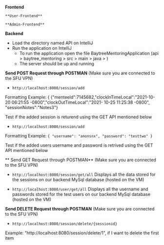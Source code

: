 **Frontend**

    **User-Frontend**

    **Admin-Frontend**


**Backend**

- Load the directory named API on IntelliJ
- Run the application on IntelliJ
    - To run the application open the file BaytreeMentoringApplication (api > baytree_mentoring > src > main > java > )
    - The server should be up and running 



**Send POST Request through POSTMAN**
(Make sure you are connected to the SFU VPN)


- `http://localhost:8080/session/add`

Formatting Example: { {"menteeId":7145682,"clockInTimeLocal":"2021-10-20 06:21:55 -0800","clockOutTimeLocal":"2021- 10-25 11:25:38 -0800", "sessionNotes":"Notes3"}

Test if the added session is returend using the GET API mentioned below

- `http://localhost:8080/session/add`

Formatting Example: 
`{ "username": "anonsnx", "password": "testtwo" }`

Test if the added users username and password is retrived using the GET API mentioned below


** Send GET Request through POSTMAN** 
(Make sure you are connected to the SFU VPN)


- `http://localhost:8080/session/get/all`
Displays all the data stored for the sessions on our backend MySql database (hosted on the VM)


- `http://localhost:8080/user/get/all`
Displays all the username and passwords stored for the test users on our backend MySql database (hosted on the VM)


**Send DELETE Request through POSTMAN**
(Make sure you are connected to the SFU VPN)

- `http://localhost:8080/session/delete/{sessionid}`

Example: "http://localhost:8080/session/delete/1", if I want to delete the first item

